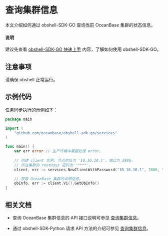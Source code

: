 # 查询集群信息

本文介绍如何通过 obshell-SDK-GO 查询当前 OceanBase 集群的状态信息。

<main id="notice" type='explain'>
  <h4>说明</h4>
  <p>建议先查看 <a href='100.quickstart-of-go.md'>obshell-SDK-GO 快速上手</a> 内容，了解如何使用 obshell-SDK-GO。</p>
</main>

## 注意事项

请确保 obshell 正常运行。

## 示例代码

任务同步执行的示例如下：

```go
package main

import (
    "github.com/oceanbase/obshell-sdk-go/services"
)

func main() {
    var err error // 生产环境中需要处理 error。
    
    // 创建 client 实例，节点地址为 '10.10.10.1'，端口为 2886。
    // 所在集群的 root@sys 密码为 '****'。
    client, err := services.NewClientWithPassword("10.10.10.1", 2886, "***")

    // 获取 OceanBase 集群的详细信息。
    obInfo, err := client.V1().GetObInfo()
}
```

## 相关文档

* 查询 OceanBase 集群信息的 API 接口说明可参见 [查询集群信息](../../400.obshell-api-reference/1800.get-oceanbase-info.md)。

* 通过 obshell-SDK-Python 请求 API 方法的介绍可参见 [查询集群信息](../100.python/1800.get-oceanbase-info-of-python.md)。
